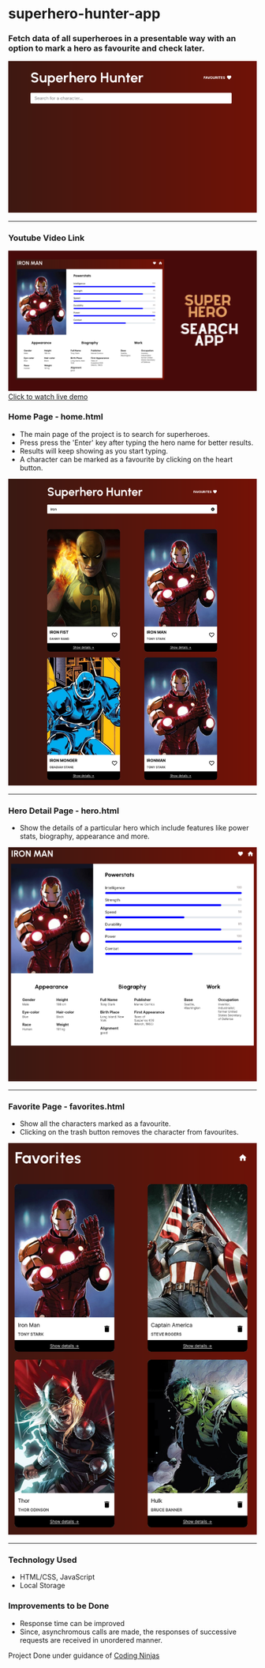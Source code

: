 # superhero-hunter-app 

### Fetch data of all superheroes in a presentable way with an option to mark a hero as favourite and check later.

<img src="./resources/home.png" alt="Home page">

<hr>

### Youtube Video Link
<a href="https://youtu.be/PM1YDiCKeKg"><img src="./resources/SUPERHERO.png">Click to watch live demo</a>

### Home Page - home.html

- The main page of the project is to search for superheroes. 
- Press press the 'Enter' key after typing the hero name for better results.
- Results will keep showing as you start typing. 
- A character can be marked as a favourite by clicking on the heart button.

<img src="./resources/home-search.png" alt="Home Search page">

<hr>

### Hero Detail Page - hero.html
- Show the details of a particular hero which include features like power stats, biography, appearance and more.

<img src="./resources/hero-detail.png" alt="Hero detail page">

<hr>

### Favorite Page - favorites.html
- Show all the characters marked as a favourite. 
- Clicking on the trash button removes the character from favourites.

<img src="./resources/favorites.png" alt="Favorite page">

<hr>

### Technology Used
- HTML/CSS, JavaScript
- Local Storage

### Improvements to be Done
- Response time can be improved
- Since, asynchromous calls are made, the responses of successive requests are received in unordered manner.

Project Done under guidance of <a href="https://www.codingninjas.com/" target="_blank">Coding Ninjas</a>

